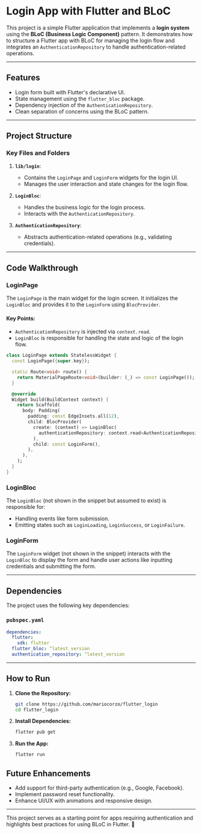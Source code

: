 # Login App with Flutter and BLoC

This project is a simple Flutter application that implements a **login system** using the **BLoC (Business Logic Component)** pattern. It demonstrates how to structure a Flutter app with BLoC for managing the login flow and integrates an `AuthenticationRepository` to handle authentication-related operations.

---

## **Features**
- Login form built with Flutter's declarative UI.
- State management using the `flutter_bloc` package.
- Dependency injection of the `AuthenticationRepository`.
- Clean separation of concerns using the BLoC pattern.

---

## **Project Structure**
### **Key Files and Folders**
1. **`lib/login`**:
    - Contains the `LoginPage` and `LoginForm` widgets for the login UI.
    - Manages the user interaction and state changes for the login flow.

2. **`LoginBloc`**:
    - Handles the business logic for the login process.
    - Interacts with the `AuthenticationRepository`.

3. **`AuthenticationRepository`**:
    - Abstracts authentication-related operations (e.g., validating credentials).

---

## **Code Walkthrough**

### **LoginPage**
The `LoginPage` is the main widget for the login screen. It initializes the `LoginBloc` and provides it to the `LoginForm` using `BlocProvider`.

#### Key Points:
- `AuthenticationRepository` is injected via `context.read`.
- `LoginBloc` is responsible for handling the state and logic of the login flow.

```dart
class LoginPage extends StatelessWidget {
  const LoginPage({super.key});

  static Route<void> route() {
    return MaterialPageRoute<void>(builder: (_) => const LoginPage());
  }

  @override
  Widget build(BuildContext context) {
    return Scaffold(
      body: Padding(
        padding: const EdgeInsets.all(12),
        child: BlocProvider(
          create: (context) => LoginBloc(
            authenticationRepository: context.read<AuthenticationRepository>(),
          ),
          child: const LoginForm(),
        ),
      ),
    );
  }
}
```

### **LoginBloc**
The `LoginBloc` (not shown in the snippet but assumed to exist) is responsible for:
- Handling events like form submission.
- Emitting states such as `LoginLoading`, `LoginSuccess`, or `LoginFailure`.

### **LoginForm**
The `LoginForm` widget (not shown in the snippet) interacts with the `LoginBloc` to display the form and handle user actions like inputting credentials and submitting the form.

---

## **Dependencies**
The project uses the following key dependencies:

### **`pubspec.yaml`**
```yaml
dependencies:
  flutter:
    sdk: flutter
  flutter_bloc: ^latest_version
  authentication_repository: ^latest_version
```

---

## **How to Run**
1. **Clone the Repository:**
   ```bash
   git clone https://github.com/mariocorzo/flutter_login
   cd flutter_login
   ```

2. **Install Dependencies:**
   ```bash
   flutter pub get
   ```

3. **Run the App:**
   ```bash
   flutter run
   ```

## **Future Enhancements**
- Add support for third-party authentication (e.g., Google, Facebook).
- Implement password reset functionality.
- Enhance UI/UX with animations and responsive design.

---

This project serves as a starting point for apps requiring authentication and highlights best practices for using BLoC in Flutter. 🚀